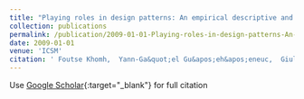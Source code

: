 ```yaml
---
title: "Playing roles in design patterns: An empirical descriptive and analytic study"
collection: publications
permalink: /publication/2009-01-01-Playing-roles-in-design-patterns-An-empirical-descriptive-and-analytic-study
date: 2009-01-01
venue: 'ICSM'
citation: ' Foutse Khomh,  Yann-Ga&quot;el Gu&apos;eh&apos;eneuc,  Giuliano Antoniol, &quot;Playing roles in design patterns: An empirical descriptive and analytic study.&quot; ICSM, 2009.'
---
```

Use [Google Scholar](https://scholar.google.com/scholar?q=Playing+roles+in+design+patterns:+An+empirical+descriptive+and+analytic+study){:target="_blank"} for full citation